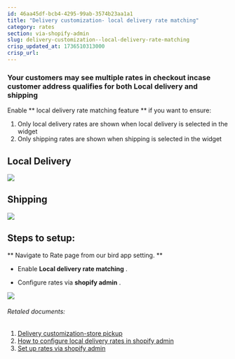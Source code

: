 ```yaml
---
id: 46aa45df-bcb4-4295-99ab-3574b23aa1a1
title: "Delivery customization- local delivery rate matching"
category: rates
section: via-shopify-admin
slug: delivery-customization--local-delivery-rate-matching
crisp_updated_at: 1736510313000
crisp_url: 
---
```


### Your customers may see multiple rates in checkout incase customer address qualifies for both Local delivery and shipping

Enable ** local delivery rate matching feature ** if you want to ensure:

1. Only local delivery rates are shown when local delivery is selected in the widget
2. Only shipping rates are shown when shipping is selected in the widget

## Local Delivery

![](https://storage.crisp.chat/users/helpdesk/website/ca826b447482b000/local-delivery_1ipebp9.png)

## Shipping

![](https://storage.crisp.chat/users/helpdesk/website/ca826b447482b000/shipping_1fggk49.png)

## Steps to setup:

** Navigate to Rate page from our bird app setting. **

* Enable **Local delivery rate matching** .
    
* Configure rates via **shopify admin** .

![](https://storage.crisp.chat/users/helpdesk/website/ca826b447482b000/new7_ucwasv.png)

###### Retaled documents:

1. [Delivery customization-store pickup](https://help.birdchime.com/en-us/article/delivery-customization-1qsarbz/)
2. [How to configure local delivery rates in shopify admin](https://help.birdchime.com/en-us/article/how-to-configure-local-delivery-rates-in-the-shopify-admin-513tmv/)
3. [Set up rates via shopify admin](https://help.birdchime.com/en-us/article/how-to-configure-local-delivery-rates-in-the-shopify-admin-513tmv/)

